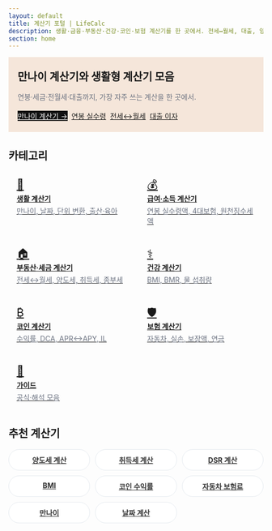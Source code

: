 ```yaml
---
layout: default
title: 계산기 포털 | LifeCalc
description: 생활·금융·부동산·건강·코인·보험 계산기를 한 곳에서. 전세↔월세, 대출, 양도세, BMI, 코인 수익률, 자동차 보험료 등 실생활 계산을 빠르고 정확하게.
section: home
---
```


<!-- Hero -->
<section class="hero">
  <div class="hero-text">
    <h1 style="margin:0 0 6px">만나이 계산기와 생활형 계산기 모음</h1>
    <p class="hero-sub">연봉·세금·전월세·대출까지, 가장 자주 쓰는 계산을 한 곳에서.</p>
    <div class="hero-quick" style="display:flex;gap:8px;flex-wrap:wrap;margin-top:8px">
      <a href="/life/age/" class="btn" style="background:#111;color:#fff">만나이 계산기 →</a>
      <a href="/salary/net-pay/" class="btn">연봉 실수령</a>
      <a href="/realestate/rent-to-jeonse/" class="btn">전세↔월세</a>
      <a href="/realestate/loan/" class="btn">대출 이자</a>
    </div>
  </div>
</section>

<!-- 카테고리 -->
<h2>카테고리</h2>
<div class="grid-cards">
  <a class="card card-link" href="/life/">
    <div class="icon">🧰</div>
    <div class="title">생활 계산기</div>
    <div class="desc">만나이, 날짜, 단위 변환, 출산·육아</div>
  </a>

  <a class="card card-link" href="/finance/">
    <div class="icon">💰</div>
    <div class="title">급여·소득 계산기</div>
    <div class="desc">연봉 실수령액, 4대보험, 원천징수세액</div>
  </a>

  <a class="card card-link" href="/realestate/">
    <div class="icon">🏠</div>
    <div class="title">부동산·세금 계산기</div>
    <div class="desc">전세↔월세, 양도세, 취득세, 종부세</div>
  </a>

  <a class="card card-link" href="/health/">
    <div class="icon">⚕️</div>
    <div class="title">건강 계산기</div>
    <div class="desc">BMI, BMR, 물 섭취량</div>
  </a>

  <a class="card card-link" href="/crypto/">
    <div class="icon">₿</div>
    <div class="title">코인 계산기</div>
    <div class="desc">수익률, DCA, APR↔APY, IL</div>
  </a>

  <a class="card card-link" href="/insurance/">
    <div class="icon">🛡️</div>
    <div class="title">보험 계산기</div>
    <div class="desc">자동차, 실손, 보장액, 연금</div>
  </a>

  <a class="card card-link" href="/guide/">
    <div class="icon">📘</div>
    <div class="title">가이드</div>
    <div class="desc">공식·해석 모음</div>
  </a>
</div>

<!-- 추천 계산기: 버튼형(상단과 중복 최소화) -->
<h2>추천 계산기</h2>
<div class="btn-grid">
  <a class="pill" href="/realestate/capital-gains/">양도세 계산</a>
  <a class="pill" href="/realestate/acquisition-tax/">취득세 계산</a>
  <a class="pill" href="/realestate/dsr/">DSR 계산</a>
  <a class="pill" href="/health/bmi/">BMI</a>
  <a class="pill" href="/crypto/profit/">코인 수익률</a>
  <a class="pill" href="/insurance/auto/">자동차 보험료</a>
  <a class="pill" href="/life/age/">만나이</a>
  <a class="pill" href="/life/date/">날짜 계산</a>
</div>

<!-- 페이지 전용 보조 스타일 -->
<style>
  /* Hero */
  .hero{
    background-color:#f5e6da;  /* 연한 베이지 */
    border:1px solid var(--line);
    border-radius:var(--radius);
    padding:22px 18px;
    display:flex; gap:18px; align-items:stretch; justify-content:space-between;
    margin:10px 0 18px;
  }
  .hero-text{ display:flex; flex-direction:column; gap:10px; }
  .hero-sub{ margin:0; color:#6b7280 }
  .hero-quick{ display:flex; gap:8px; flex-wrap:wrap; }
  .btn-lg{ padding:10px 18px; font-size:15px; }
  .btn-ghost{
    background:#fff; color:#0b4c74; border:1.5px solid #d7e6f2;
    padding:8px 14px; border-radius:10px; font-weight:700;
  }
  .btn-ghost:hover{ background:#eef6fc; border-color:#bdd9ef; }

  /* 카드 그리드 */
  .grid-cards{
    display:grid; gap:12px;
    grid-template-columns: repeat(auto-fill, minmax(220px, 1fr));
    margin:10px 0 18px;
  }
  .card-link{ display:block; padding:16px; transition: transform .06s ease, box-shadow .15s ease; }
  .card-link:hover{ transform: translateY(-2px); box-shadow:0 10px 22px rgba(0,0,0,.06); }
  .card-link .icon{ font-size:22px; line-height:1; margin-bottom:6px; }
  .card-link .title{ font-weight:700; margin-bottom:4px; }
  .card-link .desc{ color:#6b7280; }

  /* 추천 버튼 그리드 */
  .btn-grid{
    display:grid; gap:10px;
    grid-template-columns: repeat(auto-fill, minmax(160px,1fr));
    margin-bottom: 8px;
  }
  .pill{
    display:block; text-align:center; padding:10px 12px;
    border:1px solid #e6ebf0; border-radius:999px;
    background:#fff; color:#333; font-weight:700;
    transition:background .15s, transform .05s, border-color .15s;
  }
  .pill:hover{ background:#f5f7fa; transform:translateY(-1px); border-color:#d9e2ea; }

  @media (max-width:860px){
    .hero{ flex-direction:column; }
  }
</style>

